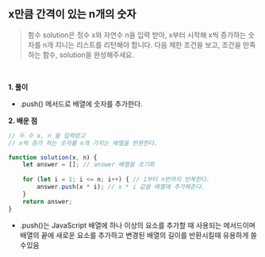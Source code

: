 ## x만큼 간격이 있는 n개의 숫자
> 함수 solution은 정수 x와 자연수 n을 입력 받아, x부터 시작해 x씩 증가하는 숫자를 n개 지니는 리스트를 리턴해야 합니다. 다음 제한 조건을 보고, 조건을 만족하는 함수, solution을 완성해주세요.

<br>

**1. 풀이**

- .push() 메서드로 배열에 숫자를 추가한다.

**2. 배운 점**
```javascript
// 두 수 x, n 을 입력받고
// x씩 증가 하는 숫자를 n개 가지는 배열을 반환한다.

function solution(x, n) {
    let answer = []; // answer 배열을 초기화
    
    for (let i = 1; i <= n; i++) { // 1부터 n번까지 반복한다.
        answer.push(x * i); // x * i 값을 배열에 추가해준다.
    }
    return answer;
}
```
-  .push()는 JavaScript 배열에 하나 이상의 요소를 추가할 때 사용되는 메서드이며 배열의 끝에 새로운 요소를 추가하고 변경된 배열의 길이를 반환시킬때 유용하게 쓸수있음